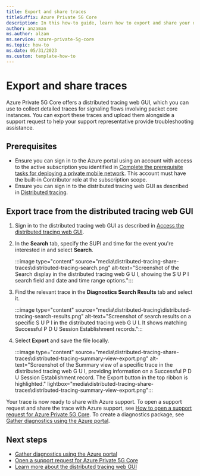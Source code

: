 ```yaml
---
title: Export and share traces
titleSuffix: Azure Private 5G Core 
description: In this how-to guide, learn how to export and share your detailed traces for diagnostics.
author: anzaman
ms.author: alzam
ms.service: azure-private-5g-core
ms.topic: how-to
ms.date: 05/31/2023
ms.custom: template-how-to
---
```


# Export and share traces

Azure Private 5G Core offers a distributed tracing web GUI, which you can use to collect detailed traces for signaling flows involving packet core instances. You can export these traces and upload them alongside a support request to help your support representative provide troubleshooting assistance.

## Prerequisites

- Ensure you can sign in to the Azure portal using an account with access to the active subscription you identified in [Complete the prerequisite tasks for deploying a private mobile network](complete-private-mobile-network-prerequisites.md). This account must have the built-in Contributor role at the subscription scope.
- Ensure you can sign in to the distributed tracing web GUI as described in [Distributed tracing](distributed-tracing.md).

## Export trace from the distributed tracing web GUI

1. Sign in to the distributed tracing web GUI as described in [Access the distributed tracing web GUI](distributed-tracing.md#access-the-distributed-tracing-web-gui).
1. In the **Search** tab, specify the SUPI and time for the event you're interested in and select **Search**.
    
    :::image type="content" source="media\distributed-tracing-share-traces\distributed-tracing-search.png" alt-text="Screenshot of the Search display in the distributed tracing web G U I, showing the S U P I search field and date and time range options.":::

1. Find the relevant trace in the **Diagnostics Search Results** tab and select it.

    :::image type="content" source="media\distributed-tracing\distributed-tracing-search-results.png" alt-text="Screenshot of search results on a specific S U P I in the distributed tracing web G U I. It shows matching Successful P D U Session Establishment records.":::

1. Select **Export** and save the file locally.

    :::image type="content" source="media\distributed-tracing-share-traces\distributed-tracing-summary-view-export.png" alt-text="Screenshot of the Summary view of a specific trace in the distributed tracing web G U I, providing information on a Successful P D U Session Establishment record. The Export button in the top ribbon is highlighted." lightbox="media\distributed-tracing-share-traces\distributed-tracing-summary-view-export.png":::

Your trace is now ready to share with Azure support. To open a support request and share the trace with Azure support, see [How to open a support request for Azure Private 5G Core](open-support-request.md). To create a diagnostics package, see [Gather diagnostics using the Azure portal](/azure/private-5g-core/gather-diagnostics).

## Next steps

- [Gather diagnostics using the Azure portal](/azure/private-5g-core/gather-diagnostics)
- [Open a support request for Azure Private 5G Core](open-support-request.md)
- [Learn more about the distributed tracing web GUI](distributed-tracing.md)
